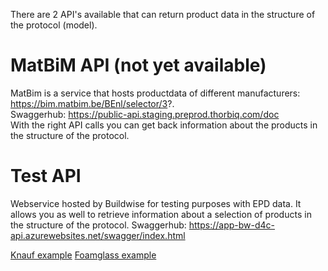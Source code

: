 There are 2 API's available that can return product data in the structure of the protocol (model).
# MatBiM API (not yet available)
MatBim is a service that hosts productdata of different manufacturers: https://bim.matbim.be/BEnl/selector/3?. \
Swaggerhub: https://public-api.staging.preprod.thorbiq.com/doc \
With the right API calls you can get back information about the products in the structure of the protocol.

# Test API
Webservice hosted by Buildwise for testing purposes with EPD data. It allows you as well to retrieve information about a selection of products in the structure of the protocol.
Swaggerhub: https://app-bw-d4c-api.azurewebsites.net/swagger/index.html

[Knauf example](https://app-bw-d4c-api.azurewebsites.net/v1/product?uri=https%3A%2F%2Fsome-link-to-knauf.be%2Fviewer%2Facdb59b2-f983-404a-80dc-53475fdaba93%2FKnauf_MP_75_Plaster)
[Foamglass example](https://app-bw-d4c-api.azurewebsites.net/v1/product?uri=https%3A%2F%2Fsome-link-to-foamglass.be%2Fviewer%2F5214b728-b062-4662-9722-22ef1214c08c%2Ffoamglas_s3) 
